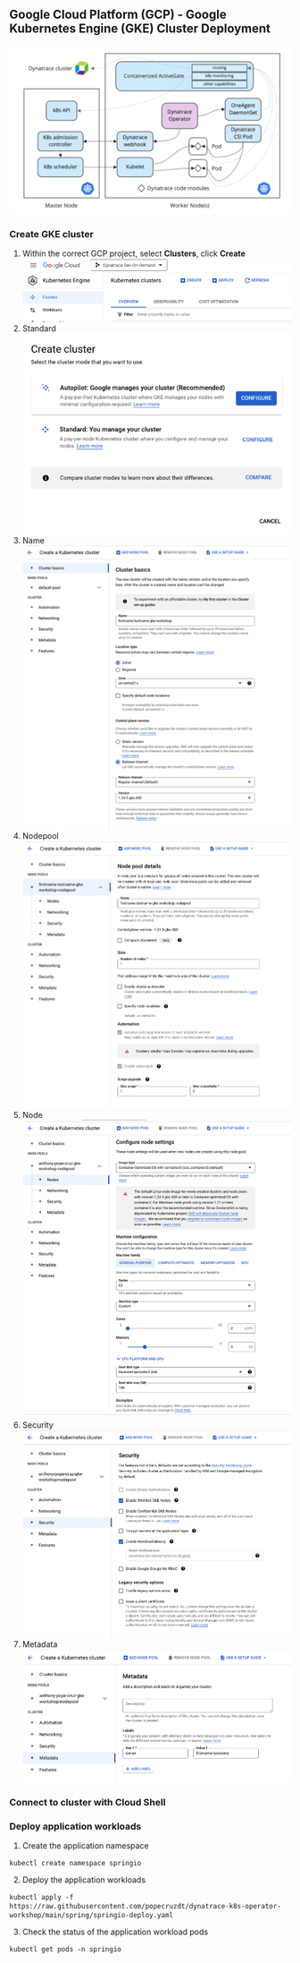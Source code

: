 ## Google Cloud Platform (GCP) - Google Kubernetes Engine (GKE) Cluster Deployment

![cloudNativeFullStack](/guides/img/cloudNativeFullStack/cloudNativeFullStack_diagram.png)

### Create GKE cluster
1. Within the correct GCP project, select **Clusters**, click **Create**
![gke_create_cluster](/guides/img/gkeCluster/gke_create_cluster.png)
2. Standard
![gke_standard_cluster](/guides/img/gkeCluster/gke_standard_cluster.png)
3. Name
![gke_cluster_basics](/guides/img/gkeCluster/gke_cluster_basics.png)
4. Nodepool
![gke_nodepool_settings](/guides/img/gkeCluster/gke_nodepool_settings.png)
5. Node
![gke_nodepool_node](/guides/img/gkeCluster/gke_nodepool_node.png)
6. Security
![gke_cluster_security](/guides/img/gkeCluster/gke_cluster_security.png)
7. Metadata
![gke_metadata_labels](/guides/img/gkeCluster/gke_metadata_labels.png)

### Connect to cluster with Cloud Shell

### Deploy application workloads
1. Create the application namespace
```
kubectl create namespace springio
```
2. Deploy the application workloads
```
kubectl apply -f https://raw.githubusercontent.com/popecruzdt/dynatrace-k8s-operator-workshop/main/spring/springio-deploy.yaml
```
3. Check the status of the application workload pods
```
kubectl get pods -n springio
```
